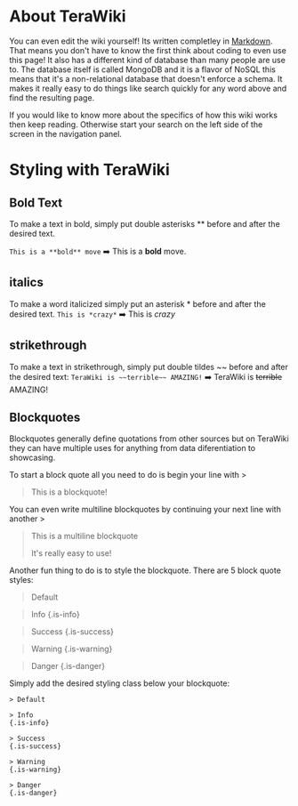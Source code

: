 <!-- TITLE: Home -->
<!-- SUBTITLE: A quick reference guide to all things TeraRecon -->

# About TeraWiki
You can even edit the wiki yourself! Its written completley in [Markdown](https://github.com/adam-p/markdown-here/wiki/Markdown-Cheatsheet "Markdown Cheat Sheet"). That means you don't have to know the first think about coding to even use this page! It also has a different kind of database than many people are use to. The database itself is called MongoDB and it is a flavor of NoSQL this means that it's a non-relational database that doesn't enforce a schema. It makes it really easy to do things like search quickly for any word above and find the resulting page.  

If you would like to know more about the specifics of how this wiki works then keep reading. Otherwise start your search on the left side of the screen in the navigation panel.



# Styling with TeraWiki
## Bold Text
To make a text in bold, simply put double asterisks ** before and after the desired text.

`This is a **bold** move` :arrow_right: This is a **bold** move.

## italics
To make a word italicized simply put an asterisk * before and after the desired text.
`This is *crazy*` :arrow_right: This is *crazy*

## strikethrough
To make a text in strikethrough, simply put double tildes ~~ before and after the desired text:
`TeraWiki is ~~terrible~~ AMAZING!` :arrow_right: TeraWiki is ~~terrible~~ AMAZING!

## Blockquotes
Blockquotes generally define quotations from other sources but on TeraWiki they can have multiple uses for anything from data diferentiation to showcasing.

To start a block quote all you need to do is begin your line with >

>This is a blockquote!

You can even write multiline blockquotes by continuing your next line with another >

>This is a multiline blockquote
>
>It's really easy to use!

Another fun thing to do is to style the blockquote. There are 5 block quote styles:

>Default

>Info
{.is-info}

>Success
{.is-success}

>Warning
{.is-warning}

>Danger
{.is-danger}

Simply add the desired styling class below your blockquote:

```text
> Default

> Info
{.is-info}

> Success
{.is-success}

> Warning
{.is-warning}

> Danger
{.is-danger}
```

